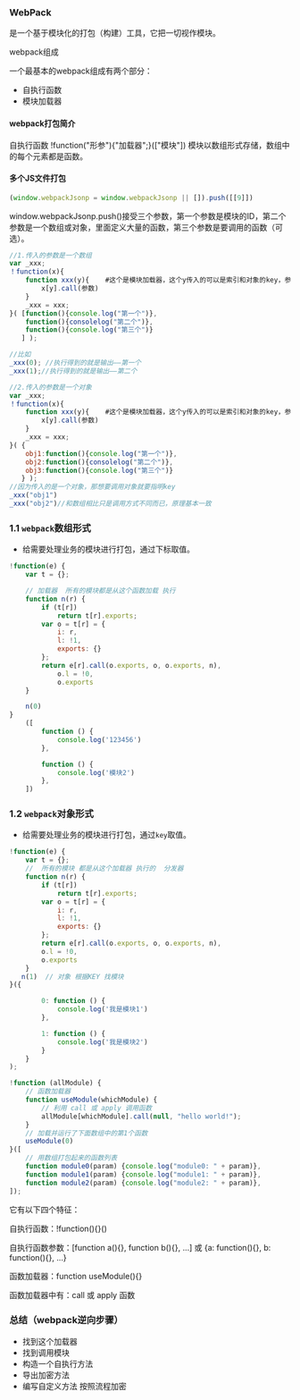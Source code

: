 ### WebPack

是一个基于模块化的打包（构建）工具，它把一切视作模块。

webpack组成

一个最基本的webpack组成有两个部分：

- 自执行函数
- 模块加载器

#### webpack打包简介
自执行函数
!function("形参"){"加载器";}(["模块"])
模块以数组形式存储，数组中的每个元素都是函数。

#### 多个JS文件打包
```javascript
(window.webpackJsonp = window.webpackJsonp || []).push([[9]])
```

window.webpackJsonp.push()接受三个参数，第一个参数是模块的ID，第二个参数是一个数组或对象，里面定义大量的函数，第三个参数是要调用的函数（可选）。

```javascript
//1.传入的参数是一个数组
var _xxx;
！function(x){
    function xxx(y){    #这个是模块加载器，这个y传入的可以是索引和对象的key，参数表示的是列表或对象的形参
        x[y].call(参数) 
    }
    _xxx = xxx;
}( [function(){console.log("第一个")},
    function(){consolelog("第二个")},
    function(){console.log("第三个")}
   ] );

//比如
_xxx(0); //执行得到的就是输出——第一个
_xxx(1);//执行得到的就是输出——第二个

//2.传入的参数是一个对象
var _xxx;
！function(x){
    function xxx(y){    #这个是模块加载器，这个y传入的可以是索引和对象的key，参数表示的是列表或对象的形参
        x[y].call(参数) 
    }
    _xxx = xxx;
}( {
    obj1:function(){console.log("第一个")},
    obj2:function(){consolelog("第二个")},
    obj3:function(){console.log("第三个")}
   } );
//因为传入的是一个对象，那想要调用对象就要指明key
_xxx("obj1")
_xxx("obj2")//和数组相比只是调用方式不同而已，原理基本一致
```



### 1.1 `webpack`数组形式

- 给需要处理业务的模块进行打包，通过下标取值。

```js
!function(e) {
    var t = {};

    // 加载器  所有的模块都是从这个函数加载 执行
    function n(r) {
        if (t[r])
            return t[r].exports;
        var o = t[r] = {
            i: r,
            l: !1,
            exports: {}
        };
        return e[r].call(o.exports, o, o.exports, n),
            o.l = !0,
            o.exports
    }

    n(0)
}
    ([
        function () {
            console.log('123456')
        },

        function () {
            console.log('模块2')
        },
    ])
```

### 1.2 `webpack`对象形式

- 给需要处理业务的模块进行打包，通过`key`取值。

```js
!function(e) {
    var t = {};
    //  所有的模块 都是从这个加载器 执行的  分发器
    function n(r) {
        if (t[r])
            return t[r].exports;
        var o = t[r] = {
            i: r,
            l: !1,
            exports: {}
        };
        return e[r].call(o.exports, o, o.exports, n),
        o.l = !0,
        o.exports
    }
   n(1)  // 对象 根据KEY 找模块
}({

        0: function () {
            console.log('我是模块1')
        },

        1: function () {
            console.log('我是模块2')
        }
    }
);
```

```js
!function (allModule) {
    // 函数加载器
    function useModule(whichModule) {
        // 利用 call 或 apply 调用函数
        allModule[whichModule].call(null, "hello world!");
    }
    // 加载并运行了下面数组中的第1个函数
    useModule(0)
}([
    // 用数组打包起来的函数列表
    function module0(param) {console.log("module0: " + param)},
    function module1(param) {console.log("module1: " + param)},
    function module2(param) {console.log("module2: " + param)},
]);
```



它有以下四个特征：

自执行函数：!function(){}()

自执行函数参数：[function a(){}, function b(){}, ...] 或 {a: function(){}, b: function(){}, ...}

函数加载器：function useModule(){}

函数加载器中有：call 或 apply 函数

### 总结（webpack逆向步骤）

- 找到这个加载器
- 找到调用模块
- 构造一个自执行方法
- 导出加密方法
- 编写自定义方法 按照流程加密
